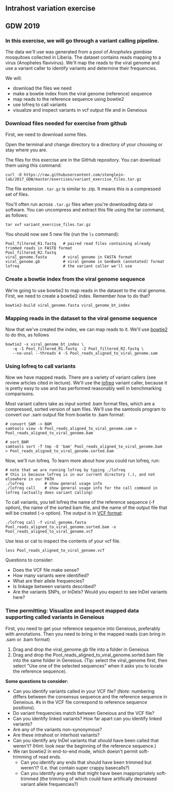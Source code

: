 ## Intrahost variation exercise

GDW 2019
---

### In this exercise, we will go through a variant calling pipeline. 

The data we'll use was generated from a pool of _Anopheles gambiae_ mosquitoes collected in Liberia.  The dataset contains reads mapping to a virus (Anopheles flavivirus).  We'll map the reads to the viral genome and use a variant caller to identify variants and determine their frequencies.

We will:

- download the files we need
- make a bowtie index from the viral genome (reference) sequence
- map reads to the reference sequence using bowtie2
- use lofreq to call variants
- visualize and inspect variants in vcf output file and in Geneious


### Download files needed for exercise from github

First, we need to download some files.

Open the terminal and change directory to a directory of your choosing or stay where you are.

The files for this exercise are in the GitHub repository.  You can download them using this command:

```
curl -O https://raw.githubusercontent.com/stenglein-lab/2017_GDW/master/exercises/variant_exercise_files.tar.gz
```

The file extension `.tar.gz` is similar to .zip.  It means this is a compressed set of files.  

You'll often run across `.tar.gz` files when you're downloading data or software.  You can uncompress and extract this file using the tar command, as follows:

```
tar xvf variant_exercise_files.tar.gz
```

You should now see 5 new file (run the `ls` command):
```
Pool_filtered_R1.fastq   # paired read files containing already trimmed reads in FASTQ format
Pool_filtered_R2.fastq
viral_genome.fasta       # viral genome in FASTA format
viral_genome.gb          # viral genome in GenBank (annotated) format
lofreq                   # the variant caller we'll use
```

### Create a bowtie index from the viral genome sequence

We're going to use bowtie2 to map reads in the dataset to the viral genome.  First, we need to create a bowtie2 index.  Remember how to do that?

```
bowtie2-build viral_genome.fasta viral_genome_bt_index 
```


### Mapping reads in the dataset to the viral genome sequence 

Now that we've created the index, we can map reads to it.  We'll use [bowtie2](http://bowtie-bio.sourceforge.net/bowtie2/manual.shtml) to do this, as follows

```
bowtie2 -x viral_genome_bt_index \
   -q -1 Pool_filtered_R1.fastq  -2 Pool_filtered_R2.fastq \
   --no-unal --threads 4 -S Pool_reads_aligned_to_viral_genome.sam
```

### Using lofreq to call variants

Now we have mapped reads.  There are a variety of variant callers (see review articles cited in lecture).  We'll use the [lofreq](http://csb5.github.io/lofreq/) variant caller, because it is pretty easy to use and has performed reasonably well in benchmarking comparisons.

Most variant callers take as input sorted .bam format files, which are a compressed, sorted version of sam files.  We'll use the samtools program to convert our .sam output file from bowtie to .bam format:

```
# convert SAM -> BAM
samtools view -b Pool_reads_aligned_to_viral_genome.sam > Pool_reads_aligned_to_viral_genome.bam

# sort BAM 
samtools sort -T tmp -O 'bam' Pool_reads_aligned_to_viral_genome.bam  > Pool_reads_aligned_to_viral_genome.sorted.bam
```

Now, we'll run lofreq.  To learn more about how you could run lofreq, run:
```
# note that we are running lofreq by typing ./lofreq
# this is because lofreq is in our current directory (.), and not elsewhere in our PATH
./lofreq         # show general usage info
./lofreq call    # show general usage info for the call command in lofreq (actually does variant calling)
```

To call variants, you tell lofreq the name of the reference sequence (-f option), the name of the sorted bam file, and the name of the output file that will be created (-o option).  The output is in [VCF format](https://samtools.github.io/hts-specs/VCFv4.3.pdf):
```
./lofreq call -f viral_genome.fasta Pool_reads_aligned_to_viral_genome.sorted.bam -o Pool_reads_aligned_to_viral_genome.vcf
```

Use less or cat to inspect the contents of your vcf file.  
```
less Pool_reads_aligned_to_viral_genome.vcf
```
Questions to consider:
- Does the VCF file make sense?  
- How many variants were identified?
- What are their allele frequencies?
- Is linkage between variants described?
- Are the variants SNPs, or InDels?  Would you expect to see InDel variants here?

### Time permitting: Visualize and inspect mapped data supporting called variants in Geneious

First, you need to get your reference sequence into Geneious, preferably with annotations.  Then you need to bring in the mapped reads (can bring in .sam or .bam format)

1. Drag and drop the viral_genome.gb file into a folder in Geneious
2. Drag and drop the Pool_reads_aligned_to_viral_genome.sorted.bam file into the same folder in Geneious.  (Tip: select the viral_genome first, then select "Use one of the selected sequences" when it asks you to locate the reference sequence).


**Some questions to consider:**
- Can you identify variants called in your VCF file?  (*Note:* numbering differs between the consensus sequence and the reference sequence in Geneious.  #s in the VCF file correspond to reference sequence positions).
- Do variant frequencies match between Geneious and the VCF file?
- Can you identify linked variants?  How far apart can you identify linked variants?
- Are any of the variants non-synonymous?
- Are these intrahost or interhost variants?
- Can you identify any InDel variants that _should_ have been called that weren't? (Hint: look near the beginning of the reference sequence.)
- We ran bowtie2 in end-to-end mode, which doesn't permit soft-trimming of read ends.  
  - Can you identify any ends that should have been trimmed but weren't?  (I.e. that contain super crappy basecalls?)
  - Can you identify any ends that might have been inappropriately soft-trimmed (the trimming of which could have artifically decreased variant allele frequencies?)



